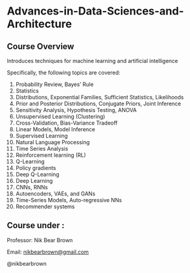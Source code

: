 # Advances-in-Data-Sciences-and-Architecture


## Course Overview

Introduces techniques for machine learning and artificial intelligence

Specifically, the following topics are covered:

1. Probability Review, Bayes’ Rule
2. Statistics
3. Distributions, Exponential Families, Sufficient Statistics, Likelihoods
4. Prior and Posterior Distributions, Conjugate Priors, Joint Inference
5. Sensitivity Analysis, Hypothesis Testing, ANOVA
6. Unsupervised Learning (Clustering)
7. Cross-Validation, Bias-Variance Tradeoff
8. Linear Models, Model Inference
9. Supervised Learning
10. Natural Language Processing
11. Time Series Analysis
12. Reinforcement learning (RL)
13. Q-Learning
14. Policy gradients
15. Deep Q-Learning
16. Deep Learning
17. CNNs, RNNs
18. Autoencoders, VAEs, and GANs
19. Time-Series Models, Auto-regressive NNs
20. Recommender systems


## Course under : 
Professor: Nik Bear Brown

Email: nikbearbrown@gmail.com

@nikbearbrown
